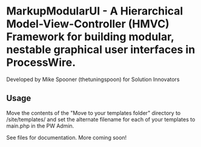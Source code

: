 # MarkupModularUI - A Hierarchical Model-View-Controller (HMVC) Framework for building modular, nestable graphical user interfaces in ProcessWire.
Developed by Mike Spooner (thetuningspoon) for Solution Innovators

## Usage
Move the contents of the "Move to your templates folder" directory to /site/templates/ and set the alternate filename for each of your templates to main.php in the PW Admin.

See files for documentation. More coming soon! 

